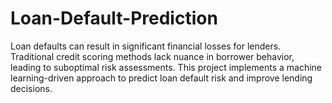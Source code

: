 # Loan-Default-Prediction
Loan defaults can result in significant financial losses for lenders. Traditional credit scoring methods lack nuance in borrower behavior, leading to suboptimal risk assessments. This project implements a machine learning-driven approach to predict loan default risk and improve lending decisions.
